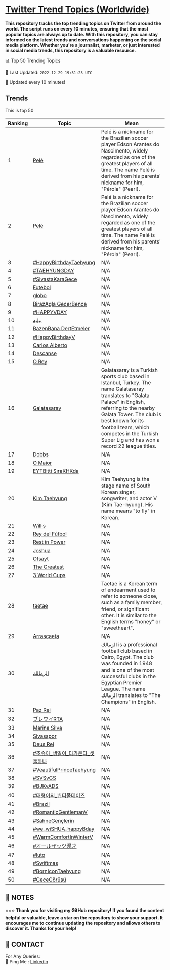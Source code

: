 [Twitter Trend Topics (Worldwide)](https://github.com/ErcinDedeoglu/Twitter-Trend-Topics)
==========

**This repository tracks the top trending topics on Twitter from around the world. 
The script runs on every 10 minutes, ensuring that the most popular topics are always up to date. 
With this repository, you can stay informed on the latest trends and conversations happening on the social media platform. 
Whether you're a journalist, marketer, or just interested in social media trends, this repository is a valuable resource.**


📊 Top 50 Trending Topics

📆 Last Updated: `2022-12-29 19:31:23 UTC`

🔧 Updated every 10 minutes!


## Trends

This is top 50

| Ranking | Topic | Mean |
| ------- | ------------ | ------------ |
| 1 | [Pelé](http://twitter.com/search?q=Pel%c3%a9) | Pelé is a nickname for the Brazilian soccer player Edson Arantes do Nascimento, widely regarded as one of the greatest players of all time. The name Pelé is derived from his parents' nickname for him, "Pérola" (Pearl). |
| 2 | [Pelé](http://twitter.com/search?q=Pel%c3%a9) | Pelé is a nickname for the Brazilian soccer player Edson Arantes do Nascimento, widely regarded as one of the greatest players of all time. The name Pelé is derived from his parents' nickname for him, "Pérola" (Pearl). |
| 3 | [#HappyBirthdayTaehyung](http://twitter.com/search?q=%23HappyBirthdayTaehyung) | N/A |
| 4 | [#TAEHYUNGDAY](http://twitter.com/search?q=%23TAEHYUNGDAY) | N/A |
| 5 | [#SivastaKaraGece](http://twitter.com/search?q=%23SivastaKaraGece) | N/A |
| 6 | [Futebol](http://twitter.com/search?q=Futebol) | N/A |
| 7 | [globo](http://twitter.com/search?q=globo) | N/A |
| 8 | [BirazAgla GecerBence](http://twitter.com/search?q=BirazAgla+GecerBence) | N/A |
| 9 | [#HAPPYVDAY](http://twitter.com/search?q=%23HAPPYVDAY) | N/A |
| 10 | [بيليه](http://twitter.com/search?q=%d8%a8%d9%8a%d9%84%d9%8a%d9%87) | N/A |
| 11 | [BazenBana DertEtmeler](http://twitter.com/search?q=BazenBana+DertEtmeler) | N/A |
| 12 | [#HappyBirthdayV](http://twitter.com/search?q=%23HappyBirthdayV) | N/A |
| 13 | [Carlos Alberto](http://twitter.com/search?q=Carlos+Alberto) | N/A |
| 14 | [Descanse](http://twitter.com/search?q=Descanse) | N/A |
| 15 | [O Rey](http://twitter.com/search?q=O+Rey) | N/A |
| 16 | [Galatasaray](http://twitter.com/search?q=Galatasaray) | Galatasaray is a Turkish sports club based in Istanbul, Turkey. The name Galatasaray translates to "Galata Palace" in English, referring to the nearby Galata Tower. The club is best known for its football team, which competes in the Turkish Super Lig and has won a record 22 league titles. |
| 17 | [Dobbs](http://twitter.com/search?q=Dobbs) | N/A |
| 18 | [O Maior](http://twitter.com/search?q=O+Maior) | N/A |
| 19 | [EYTBitti SıraKHKda](http://twitter.com/search?q=EYTBitti+S%c4%b1raKHKda) | N/A |
| 20 | [Kim Taehyung](http://twitter.com/search?q=Kim+Taehyung) | Kim Taehyung is the stage name of South Korean singer, songwriter, and actor V (Kim Tae-hyung). His name means "to fly" in Korean. |
| 21 | [Willis](http://twitter.com/search?q=Willis) | N/A |
| 22 | [Rey del Fútbol](http://twitter.com/search?q=Rey+del+F%c3%batbol) | N/A |
| 23 | [Rest in Power](http://twitter.com/search?q=Rest+in+Power) | N/A |
| 24 | [Joshua](http://twitter.com/search?q=Joshua) | N/A |
| 25 | [Ofsayt](http://twitter.com/search?q=Ofsayt) | N/A |
| 26 | [The Greatest](http://twitter.com/search?q=The+Greatest) | N/A |
| 27 | [3 World Cups](http://twitter.com/search?q=3+World+Cups) | N/A |
| 28 | [taetae](http://twitter.com/search?q=taetae) | Taetae is a Korean term of endearment used to refer to someone close, such as a family member, friend, or significant other. It is similar to the English terms "honey" or "sweetheart". |
| 29 | [Arrascaeta](http://twitter.com/search?q=Arrascaeta) | N/A |
| 30 | [الزمالك](http://twitter.com/search?q=%d8%a7%d9%84%d8%b2%d9%85%d8%a7%d9%84%d9%83) | الزمالك is a professional football club based in Cairo, Egypt. The club was founded in 1948 and is one of the most successful clubs in the Egyptian Premier League. The name الزمالك translates to "The Champions" in English. |
| 31 | [Paz Rei](http://twitter.com/search?q=Paz+Rei) | N/A |
| 32 | [ブレワイRTA](http://twitter.com/search?q=%e3%83%96%e3%83%ac%e3%83%af%e3%82%a4RTA) | N/A |
| 33 | [Marina Silva](http://twitter.com/search?q=Marina+Silva) | N/A |
| 34 | [Sivasspor](http://twitter.com/search?q=Sivasspor) | N/A |
| 35 | [Deus Rei](http://twitter.com/search?q=Deus+Rei) | N/A |
| 36 | [#조슈아_생일이_다가온다_셋둘하나](http://twitter.com/search?q=%23%ec%a1%b0%ec%8a%88%ec%95%84_%ec%83%9d%ec%9d%bc%ec%9d%b4_%eb%8b%a4%ea%b0%80%ec%98%a8%eb%8b%a4_%ec%85%8b%eb%91%98%ed%95%98%eb%82%98) | N/A |
| 37 | [#VeautifulPrinceTaehyung](http://twitter.com/search?q=%23VeautifulPrinceTaehyung) | N/A |
| 38 | [#SVSvGS](http://twitter.com/search?q=%23SVSvGS) | N/A |
| 39 | [#BJKvADS](http://twitter.com/search?q=%23BJKvADS) | N/A |
| 40 | [#태형이의_뷔티풀데이즈](http://twitter.com/search?q=%23%ed%83%9c%ed%98%95%ec%9d%b4%ec%9d%98_%eb%b7%94%ed%8b%b0%ed%92%80%eb%8d%b0%ec%9d%b4%ec%a6%88) | N/A |
| 41 | [#Brazil](http://twitter.com/search?q=%23Brazil) | N/A |
| 42 | [#RomanticGentlemanV](http://twitter.com/search?q=%23RomanticGentlemanV) | N/A |
| 43 | [#SahneGençlerin](http://twitter.com/search?q=%23SahneGen%c3%a7lerin) | N/A |
| 44 | [#we_wiSHUA_happyBday](http://twitter.com/search?q=%23we_wiSHUA_happyBday) | N/A |
| 45 | [#WarmComfortInWinterV](http://twitter.com/search?q=%23WarmComfortInWinterV) | N/A |
| 46 | [#オールザッツ漫才](http://twitter.com/search?q=%23%e3%82%aa%e3%83%bc%e3%83%ab%e3%82%b6%e3%83%83%e3%83%84%e6%bc%ab%e6%89%8d) | N/A |
| 47 | [#luto](http://twitter.com/search?q=%23luto) | N/A |
| 48 | [#Swiftmas](http://twitter.com/search?q=%23Swiftmas) | N/A |
| 49 | [#BornIconTaehyung](http://twitter.com/search?q=%23BornIconTaehyung) | N/A |
| 50 | [#GeceGörüşü](http://twitter.com/search?q=%23GeceG%c3%b6r%c3%bc%c5%9f%c3%bc) | N/A |




## 📝 NOTES

⭐⭐⭐ **Thank you for visiting my GitHub repository! If you found the content helpful or valuable, leave a star on the repository to show your support. It encourages me to continue updating the repository and allows others to discover it. Thanks for your help!**

## 📨 CONTACT

 For Any Queries:  
            🏓 Ping Me : [LinkedIn](https://www.linkedin.com/in/ercindedeoglu/)